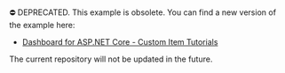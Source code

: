 ⛔ DEPRECATED. This example is obsolete. You can find a new version of the example here:

- [Dashboard for ASP.NET Core - Custom Item Tutorials](https://github.com/DevExpress-Examples/asp-net-core-dashboard-custom-item-tutorials)

The current repository will not be updated in the future.
